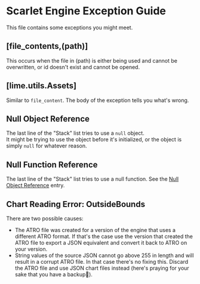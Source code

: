 # Scarlet Engine Exception Guide
This file contains some exceptions you might meet.

## [file_contents,(path)]
This occurs when the file in (path) is either being used and cannot be overwritten, or id doesn't exist and cannot be opened.

## [lime.utils.Assets]
Similar to `file_content`. The body of the exception tells you what's wrong.

## Null Object Reference
The last line of the "Stack" list tries to use a `null` object.  
It might be trying to use the object before it's initialized, or the object is simply `null` for whatever reason.

## Null Function Reference
The last line of the "Stack" list tries to use a null function. See the [Null Object Reference](https://github.com/indigoUan/ScarletEnginePublic/blob/main/exception-guide.md#null-object-reference) entry.

## Chart Reading Error: OutsideBounds
There are two possible causes:  
* The ATRO file was created for a version of the engine that uses a different ATRO format. If that's the case use the version that created the ATRO file to export a JSON equivalent and convert it back to ATRO on your version.
* String values of the source JSON cannot go above 255 in length and will result in a corrupt ATRO file. In that case there's no fixing this. Discard the ATRO file and use JSON chart files instead (here's praying for your sake that you have a backup🙏).
